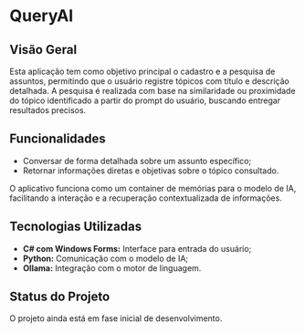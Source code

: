 # QueryAI

## Visão Geral

Esta aplicação tem como objetivo principal o cadastro e a pesquisa de assuntos, permitindo que o usuário registre tópicos com título e descrição detalhada. A pesquisa é realizada com base na similaridade ou proximidade do tópico identificado a partir do prompt do usuário, buscando entregar resultados precisos.

## Funcionalidades

- Conversar de forma detalhada sobre um assunto específico;
- Retornar informações diretas e objetivas sobre o tópico consultado.

O aplicativo funciona como um container de memórias para o modelo de IA, facilitando a interação e a recuperação contextualizada de informações.

## Tecnologias Utilizadas

- **C# com Windows Forms:** Interface para entrada do usuário;
- **Python:** Comunicação com o modelo de IA;
- **Ollama:** Integração com o motor de linguagem.

## Status do Projeto

O projeto ainda está em fase inicial de desenvolvimento.
